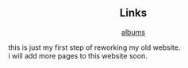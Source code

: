 <link rel="stylesheet" href="/styles/main.css">
<h2 align="center">Links</h2>
<p align="center"><a href="/albums/">albums</a></p>

this is just my first step of reworking my old website.  
i will add more pages to this website soon.
